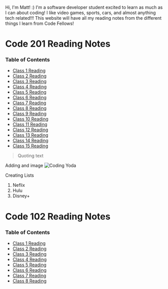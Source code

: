 Hi, I'm Matt! :) I'm a software developer student excited to learn as much as I can about coding! I like video games, sports, cars, and almost anything tech related!!!  This website will have all my reading notes from the different things I learn from Code Fellows!


# Code 201 Reading Notes

### Table of Contents
- [Class 1 Reading](class-01.md)
- [Class 2 Reading](class-02.md)
- [Class 3 Reading](class-03.md)
- [Class 4 Reading](class-04.md)
- [Class 5 Reading](class-05.md)
- [Class 6 Reading](class-06.md)
- [Class 7 Reading](class-07.md)
- [Class 8 Reading](class-08.md)
- [Class 9 Reading](class-09.md)
- [Class 10 Reading](class-10.md)
- [Class 11 Reading](class-11.md)
- [Class 12 Reading](class-12.md)
- [Class 13 Reading](class-13.md)
- [Class 14 Reading](class-14.md)
- [Class 15 Reading](class-15.md)

> Quoting text

Adding and image ![Coding Yoda](https://memegenerator.net/img/instances/63896804.jpg)

Creating Lists
1. Neflix
2. Hulu
3. Disney+

# Code 102 Reading Notes

### Table of Contents
- [Class 1 Reading](read01.md)
- [Class 2 Reading](read02.md)
- [Class 3 Reading](read03.md)
- [Class 4 Reading](read04.md)
- [Class 5 Reading](read05.md)
- [Class 6 Reading](read06.md)
- [Class 7 Reading](read07.md)
- [Class 8 Reading](read08.md)
